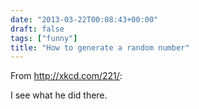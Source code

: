 ```yaml
---
date: "2013-03-22T00:08:43+00:00"
draft: false
tags: ["funny"]
title: "How to generate a random number"
---
```

From http://xkcd.com/221/:

I see what he did there.

